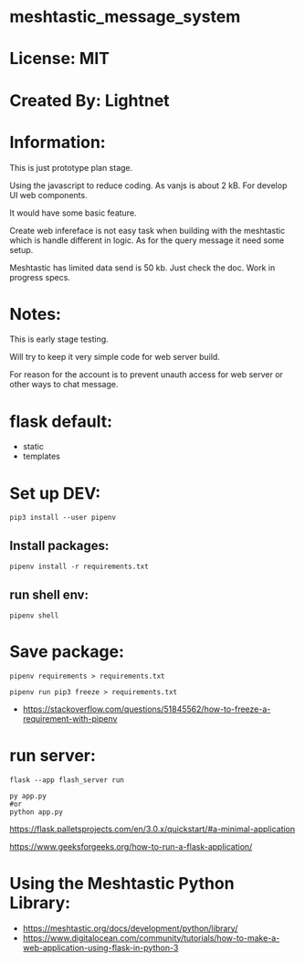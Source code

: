 # meshtastic_message_system

# License: MIT

# Created By: Lightnet

# Information:
  This is just prototype plan stage.

  Using the javascript to reduce coding. As vanjs is about 2 kB. For develop UI web components.

  It would have some basic feature. 

  Create web infereface is not easy task when building with the meshtastic which is handle different in logic. As for the query message it need some setup.

  Meshtastic has limited data send is 50 kb. Just check the doc. Work in progress specs.

# Notes:
 This is early stage testing.

 Will try to keep it very simple code for web server build.

 For reason for the account is to prevent unauth access for web server or other ways to chat message.


# flask default:
 * static
 * templates

# Set up DEV:
```
pip3 install --user pipenv
```

## Install packages:
```
pipenv install -r requirements.txt
```

## run shell env:
```
pipenv shell
```

# Save package:
```
pipenv requirements > requirements.txt

pipenv run pip3 freeze > requirements.txt
```
 * https://stackoverflow.com/questions/51845562/how-to-freeze-a-requirement-with-pipenv

# run server:
```
flask --app flash_server run
```

```
py app.py
#or
python app.py
```
https://flask.palletsprojects.com/en/3.0.x/quickstart/#a-minimal-application

https://www.geeksforgeeks.org/how-to-run-a-flask-application/

# Using the Meshtastic Python Library:
 * https://meshtastic.org/docs/development/python/library/
 * https://www.digitalocean.com/community/tutorials/how-to-make-a-web-application-using-flask-in-python-3
